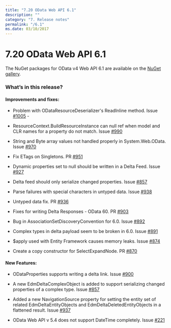 ```yaml
---
title: "7.20 OData Web API 6.1"
description: ""
category: "7. Release notes"
permalink: "/6.1"
ms.date: 03/10/2017
---
```

# 7.20 OData Web API 6.1

The NuGet packages for OData v4 Web API 6.1 are available on the [NuGet gallery](https://www.nuget.org/packages/Microsoft.AspNet.OData/).

### What’s in this release?

#### Improvements and fixes:

* Problem with ODataResourceDeserializer's ReadInline method. Issue [#1005](https://github.com/OData/WebApi/issues/1005) - 

* ResourceContext.BuildResourceInstance can null ref when model and CLR names for a property do not match. Issue [#990](https://github.com/OData/WebApi/issues/990)

* String and Byte array values not handled properly in System.Web.OData. Issue [#970](https://github.com/OData/WebApi/issues/970)

* Fix ETags on Singletons. PR [#951](https://github.com/OData/WebApi/pull/951)

* Dynamic properties set to null should be written in a Delta Feed. Issue [#927](https://github.com/OData/WebApi/issues/900)

* Delta feed should only serialize changed properties. Issue [#857](https://github.com/OData/WebApi/issues/857)

* Parse failures with special characters in untyped data. Issue [#938](https://github.com/OData/WebApi/issues/938)

* Untyped data fix. PR [#936](https://github.com/OData/WebApi/pull/936)

* Fixes for writing Delta Responses - OData 60. PR [#903](https://github.com/OData/WebApi/pull/903)

* Bug in AssociationSetDiscoveryConvention for 6.0. Issue [#892](https://github.com/OData/WebApi/issues/892)

* Complex types in delta payload seem to be broken in 6.0. Issue [#891](https://github.com/OData/WebApi/issues/891)

* $apply used with Entity Framework causes memory leaks. Issue [#874](https://github.com/OData/WebApi/issues/874)

* Create a copy constructor for SelectExpandNode. PR [#870](https://github.com/OData/WebApi/pull/870)

#### New Features:

* ODataProperties supports writing a delta link. Issue [#900](https://github.com/OData/WebApi/issues/900)

* A new EdmDeltaComplexObject is added to support serializing changed properties of a complex type. Issue [#857](https://github.com/OData/WebApi/issues/857)

* Added a new NavigationSource property for setting the entity set of related EdmDeltaEntityObjects and EdmDeltaDeletedEntityObjects in a flattened result. Issue [#937](https://github.com/OData/WebApi/issues/937)

* OData Web API v 5.4 does not support DateTime completely. Issue [#221](https://github.com/OData/WebApi/issues/221)
